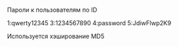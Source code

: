 Пароли к пользователям по ID

1:qwerty12345
3:1234567890
4:password
5:JdiwFlwp2K9

Используется хэширование MD5